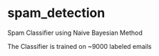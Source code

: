 # spam_detection
<p>Spam Classifier using Naive Bayesian Method</p>
<p>The Classifier is trained on ~9000 labeled emails</p>
